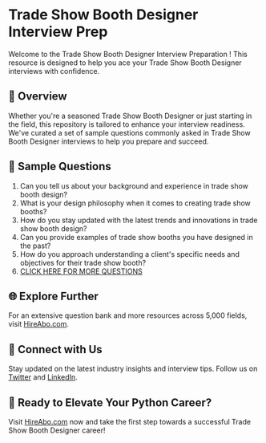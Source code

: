 # Trade Show Booth Designer Interview Prep

Welcome to the Trade Show Booth Designer Interview Preparation ! This resource is designed to help you ace your Trade Show Booth Designer interviews with confidence.

## 🚀 Overview

Whether you're a seasoned Trade Show Booth Designer or just starting in the field, this repository is tailored to enhance your interview readiness. We've curated a set of sample questions commonly asked in Trade Show Booth Designer interviews to help you prepare and succeed.

## 📝 Sample Questions

1. Can you tell us about your background and experience in trade show booth design?
2. What is your design philosophy when it comes to creating trade show booths?
3. How do you stay updated with the latest trends and innovations in trade show booth design?
4. Can you provide examples of trade show booths you have designed in the past?
5. How do you approach understanding a client's specific needs and objectives for their trade show booth?
6. [CLICK HERE FOR MORE QUESTIONS](https://hireabo.com/job/6_2_39/Trade%20Show%20Booth%20Designer)

## 🌐 Explore Further

For an extensive question bank and more resources across 5,000 fields, visit [HireAbo.com](https://www.hireabo.com).

## 📱 Connect with Us

Stay updated on the latest industry insights and interview tips. Follow us on [Twitter](https://twitter.com/hireabo) and [LinkedIn](https://www.linkedin.com/in/hire-abo-3609972a8/).

## 🚀 Ready to Elevate Your Python Career?

Visit [HireAbo.com](https://www.hireabo.com) now and take the first step towards a successful Trade Show Booth Designer career!